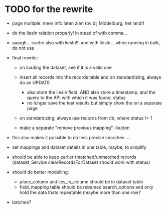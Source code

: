 # TODO for the rewrite

- page multiple: meer info laten zien (bv bij Middelburg, het land!)

- do the liesIn relation properly! in stead of with comma...

- aaargh... cache also with liesIn!!! and with liesIn... when running in bulk, do not use

- final rewrite:
    - on loading the dataset, see if it is a valid one
    - insert all records into the records table and on standardizing, always do an UPDATE
        - also store the liesIn field, AND also store a timestamp, and the query to the API with which it was found, status
        - no longer save the test results but simply show the on a separate page

    - on standardizing, always use records from db, where status != 1
    - make a separate "remove previous mapping"- button

- this also makes it possible to do less precise searches ....

- set mappings and dataset details in one table, maybe, to simplify

- should be able to keep earlier (matched/unmatched records
    (dataset_Service clearRecordsForDataset should work with status)


- should do better modelling:
    - place_column and lies_in_column should be in dataset table
    - field_mapping table should be rebamed search_options and only hold the data thats repeatable (maybe more than one row?



- batches?